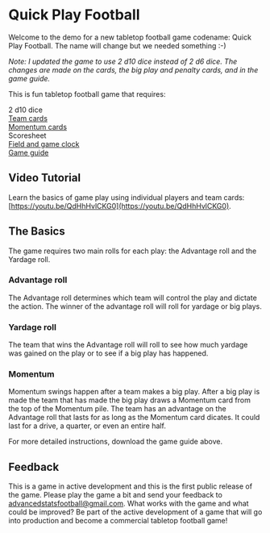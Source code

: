 # Quick Play Football

Welcome to the demo for a new tabletop football game codename: Quick Play Football. The name will change but we needed something :-)

_Note: I updated the game to use 2 d10 dice instead of 2 d6 dice. The changes are made on the cards, the big play and penalty cards, and in the game guide._

This is fun tabletop football game that requires:

2 d10 dice\
[Team cards](https://github.com/brianhaferkamp/quickplayfootball/raw/main/Quick_Play_Football_d10.pdf)\
[Momentum cards](https://github.com/brianhaferkamp/quickplayfootball/raw/main/Quick%20Play%20Football%20Game%20Momentum%20Cards.pdf)\
Scoresheet\
[Field and game clock](https://github.com/brianhaferkamp/quickplayfootball/raw/main/Field_and_Clock.pdf)\
[Game guide](https://github.com/brianhaferkamp/quickplayfootball/raw/main/Quick%20Play%20Tabletop%20Football%20Game.pdf)

## Video Tutorial

Learn the basics of game play using individual players and team cards: [https://youtu.be/QdHhHvlCKG0](https://youtu.be/QdHhHvlCKG0).

## The Basics

The game requires two main rolls for each play: the Advantage roll and the Yardage roll. 

### Advantage roll

The Advantage roll determines which team will control the play and dictate the action. The winner of the advantage roll will roll for yardage or big plays. 

### Yardage roll

The team that wins the Advantage roll will roll to see how much yardage was gained on the play or to see if a big play has happened.

### Momentum

Momentum swings happen after a team makes a big play. After a big play is made the team that has made the big play draws a Momentum card from the top of the Momentum pile. The team has an advantage on the Advantage roll that lasts for as long as the Momentum card dicates. It could last for a drive, a quarter, or even an entire half.

For more detailed instructions, download the game guide above.

## Feedback

This is a game in active development and this is the first public release of the game. Please play the game a bit and send your feedback to advancedstatsfootball@gmail.com. What works with the game and what could be improved? Be part of the active development of a game that will go into production and become a commercial tabletop football game!
